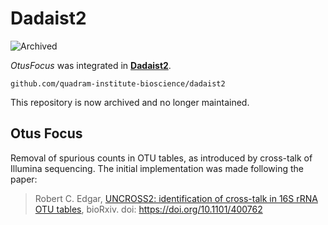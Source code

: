 # Dadaist2

![Archived](https://img.shields.io/badge/status-archived-red)

_OtusFocus_ was integrated in [**Dadaist2**](https://quadram-institute-bioscience.github.io/dadaist2).

```
github.com/quadram-institute-bioscience/dadaist2
```
This repository is now archived and no longer maintained.




## Otus Focus

Removal of spurious counts in OTU tables, as introduced by cross-talk of Illumina sequencing.
The initial implementation was made following the paper:
> Robert C. Edgar, [UNCROSS2: identification of cross-talk in 16S rRNA OTU tables](https://www.biorxiv.org/content/early/2018/08/27/400762.full.pdf), bioRxiv. doi: https://doi.org/10.1101/400762 


 
